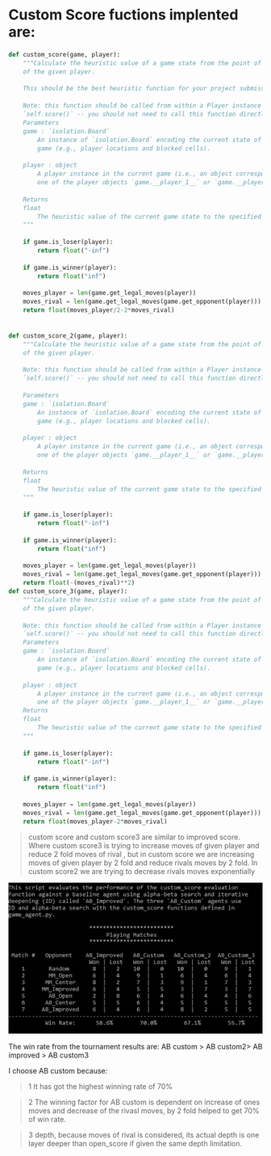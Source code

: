 # Custom Score fuctions implented are:

```python
def custom_score(game, player):
    """Calculate the heuristic value of a game state from the point of view
    of the given player.

    This should be the best heuristic function for your project submission.

    Note: this function should be called from within a Player instance as
    `self.score()` -- you should not need to call this function directly.
    Parameters
    game : `isolation.Board`
        An instance of `isolation.Board` encoding the current state of the
        game (e.g., player locations and blocked cells).

    player : object
        A player instance in the current game (i.e., an object corresponding to
        one of the player objects `game.__player_1__` or `game.__player_2__`.)

    Returns
    float
        The heuristic value of the current game state to the specified player.
    """
  
    if game.is_loser(player):
        return float("-inf")

    if game.is_winner(player):
        return float("inf")

    moves_player = len(game.get_legal_moves(player))
    moves_rival = len(game.get_legal_moves(game.get_opponent(player)))
    return float(moves_player/2-2*moves_rival)


def custom_score_2(game, player):
    """Calculate the heuristic value of a game state from the point of view
    of the given player.

    Note: this function should be called from within a Player instance as
    `self.score()` -- you should not need to call this function directly.

    Parameters
    game : `isolation.Board`
        An instance of `isolation.Board` encoding the current state of the
        game (e.g., player locations and blocked cells).

    player : object
        A player instance in the current game (i.e., an object corresponding to
        one of the player objects `game.__player_1__` or `game.__player_2__`.)

    Returns
    float
        The heuristic value of the current game state to the specified player.
    """
   
    if game.is_loser(player):
        return float("-inf")

    if game.is_winner(player):
        return float("inf")

    moves_player = len(game.get_legal_moves(player))
    moves_rival = len(game.get_legal_moves(game.get_opponent(player)))
    return float(-(moves_rival)**2)
def custom_score_3(game, player):
    """Calculate the heuristic value of a game state from the point of view
    of the given player.

    Note: this function should be called from within a Player instance as
    `self.score()` -- you should not need to call this function directly.
    Parameters
    game : `isolation.Board`
        An instance of `isolation.Board` encoding the current state of the
        game (e.g., player locations and blocked cells).

    player : object
        A player instance in the current game (i.e., an object corresponding to
        one of the player objects `game.__player_1__` or `game.__player_2__`.)
    Returns
    float
        The heuristic value of the current game state to the specified player.
    """
    
    if game.is_loser(player):
        return float("-inf")

    if game.is_winner(player):
        return float("inf")

    moves_player = len(game.get_legal_moves(player))
    moves_rival = len(game.get_legal_moves(game.get_opponent(player)))
    return float(moves_player-2*moves_rival) 
```
>custom score and custom score3 are similar to improved score. Where custom score3 is trying to increase moves of given player and reduce 2 fold moves of rival , but in custom score we are increasing moves of given player by 2 fold and reduce rivals moves by 2 fold.
>In custom score2 we are trying to decrease rivals moves exponentially

![tournment](t.PNG)

The win rate from the tournament results are:
AB custom > AB custom2> AB improved > AB custom3

I choose AB custom because:

>1 It has got the highest winning rate of 70%

>2 The winning factor for AB custom is dependent on increase of ones moves and decrease of the rivasl moves, by 2 fold helped to get 70% of win rate.

>3 depth, because moves of rival is considered, its actual depth is one layer deeper than open_score if given the same depth limitation.










